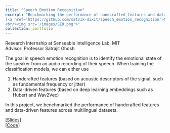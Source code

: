 ```yaml
---
title: "Speech Emotion Recognition"
excerpt: "Benchmarking the performance of handcrafted features and data-driven features on speech emotion recognition task across multilingual datasets <br>[<a href='https://docs.google.com/presentation/d/1lF714Nn_kKOj0aTPF_HhfZ07S-eFGnogpKLFGIvv8xM/edit?usp=sharing)'>Slides</a>]
[<a href='https://github.com/satvik-dixit/speech_emotion_recognition'>Code</a>]
<br/><img src='/images/SER.png'>"
collection: portfolio
---
```


Research Internship at Senseable Intelligence Lab, MIT <br>
Advisor: Professor Satrajit Ghosh

The goal in speech emotion recognition is to identify the emotional state of the speaker from an audio recording of their speech. When training the classification models, we can either use 

1. Handcrafted features (based on acoustic descriptors of the signal, such as fundamental frequency or jitter) 
2. Data-driven features (based on deep learning embeddings such as Hubert and Wav2Vec)

 In this project, we benchmarked the performance of handcrafted features and data-driven features across multilingual datasets.

[[Slides](https://docs.google.com/presentation/d/1lF714Nn_kKOj0aTPF_HhfZ07S-eFGnogpKLFGIvv8xM/edit?usp=sharing)]<br>
[[Code](https://github.com/satvik-dixit/speech_emotion_recognition)]
